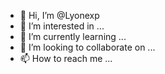 - 👋 Hi, I’m @Lyonexp
- 👀 I’m interested in ...
- 🌱 I’m currently learning ...
- 💞️ I’m looking to collaborate on ...
- 📫 How to reach me ...

<!---
Lyonexp/Lyonexp is a ✨ special ✨ repository because its `README.md` (this file) appears on your GitHub profile.
You can click the Preview link to take a look at your changes.
--->
